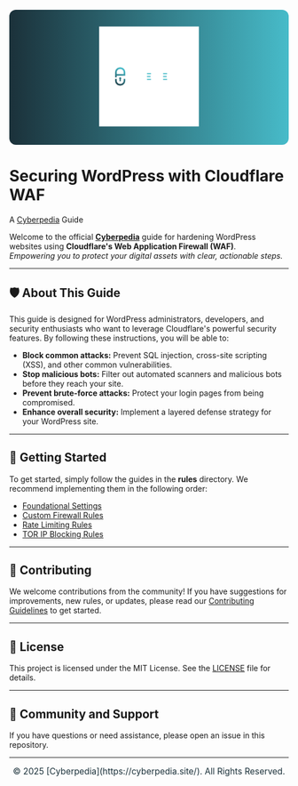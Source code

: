 <!-- Gradient Banner -->
<p align="center" style="background: linear-gradient(90deg, #1b313a 0%, #47bbc9 100%); padding: 30px 0; border-radius: 12px;">
  <img src="CYBERPEDIA Logo.png" alt="Cyberpedia Logo" width="180"/>
</p>

# Securing WordPress with Cloudflare WAF  
A [Cyberpedia](https://cyberpedia.site/) Guide

Welcome to the official [**Cyberpedia**](https://cyberpedia.site/) guide for hardening WordPress websites using **Cloudflare's Web Application Firewall (WAF)**.  
*Empowering you to protect your digital assets with clear, actionable steps.*

---

## 🛡️ About This Guide
This guide is designed for WordPress administrators, developers, and security enthusiasts who want to leverage Cloudflare's powerful security features. By following these instructions, you will be able to:

- **Block common attacks:** Prevent SQL injection, cross-site scripting (XSS), and other common vulnerabilities.
- **Stop malicious bots:** Filter out automated scanners and malicious bots before they reach your site.
- **Prevent brute-force attacks:** Protect your login pages from being compromised.
- **Enhance overall security:** Implement a layered defense strategy for your WordPress site.

---

## 🚀 Getting Started
To get started, simply follow the guides in the **rules** directory. We recommend implementing them in the following order:

- [Foundational Settings](rules/foundational-settings.md)
- [Custom Firewall Rules](rules/custom-firewall-rules.md)
- [Rate Limiting Rules](rules/rate-limiting-rules.md)
- [TOR IP Blocking Rules](rules/tor-ip-block-rules.md)

---

## 🙌 Contributing
We welcome contributions from the community! If you have suggestions for improvements, new rules, or updates, please read our [Contributing Guidelines](CONTRIBUTING.md) to get started.

---

## 📄 License
This project is licensed under the MIT License. See the [LICENSE](LICENSE) file for details.

---

## 💬 Community and Support
If you have questions or need assistance, please open an issue in this repository.

---

<p align="center" style="color:#1b313a; font-size: 1.1em;">
  © 2025 [Cyberpedia](https://cyberpedia.site/). All Rights Reserved.
</p>